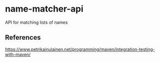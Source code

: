 # name-matcher-api
API for matching lists of names

## References

https://www.petrikainulainen.net/programming/maven/integration-testing-with-maven/



